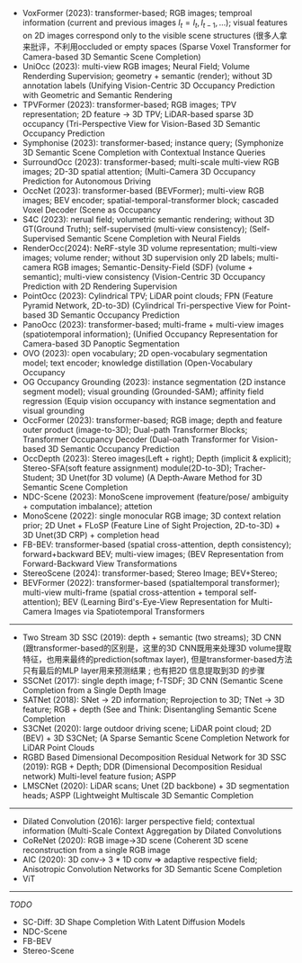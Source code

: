 - VoxFormer (2023): transformer-based; RGB images; temproal information (current and previous images $I_t = {I_t, I_{t-1}, ...}$); visual features on 2D images correspond only to the visible scene structures (很多人拿来批评，不利用occluded or empty spaces (Sparse Voxel Transformer for Camera-based 3D Semantic Scene Completion)
- UniOcc (2023): multi-view RGB images; Neural Field; Volume Renderding Supervision; geometry + semantic (render); without 3D annotation labels (Unifying Vision-Centric 3D Occupancy Prediction with Geometric and Semantic Rendering
- TPVFormer (2023): transformer-based; RGB images; TPV representation; 2D feature -> 3D  TPV; LiDAR-based sparse 3D occupancy (Tri-Perspective View for Vision-Based 3D Semantic Occupancy Prediction
- Symphonise (2023): transformer-based; instance query; (Symphonize 3D Semantic Scene Completion with Contextual Instance Queries
- SurroundOcc (2023): transformer-based; multi-scale multi-view RGB images; 2D-3D spatial attention;  (Multi-Camera 3D Occupancy Prediction for Autonomous Driving
- OccNet (2023): transformer-based (BEVFormer); multi-view RGB images; BEV encoder; spatial-temporal-transformer block; cascaded Voxel Decoder (Scene as Occupancy
- S4C (2023): nerual field; volumetric semantic rendering; without 3D GT(Ground Truth); self-supervised (multi-view consistency); (Self-Supervised Semantic Scene Completion with Neural Fields
- RenderOcc(2024): NeRF-style 3D volume representation; multi-view images; volume render; without 3D supervision only 2D labels; multi-camera RGB images; Semantic-Density-Field (SDF) (volume + semantic); multi-view consistency (Vision-Centric 3D Occupancy Prediction with 2D Rendering Supervision
- PointOcc (2023): Cylindrical TPV; LiDAR point clouds; FPN (Feature Pyramid Network, 2D-to-3D) (Cylindrical Tri-perspective View for Point-based 3D Semantic Occupancy Prediction
- PanoOcc (2023): transformer-based; multi-frame + multi-view images (spatiotemporal information);  (Unified Occupancy Representation for Camera-based 3D Panoptic Segmentation
- OVO (2023): open vocabulary; 2D open-vocabulary segmentation model; text encoder; knowledge distillation (Open-Vocabulary Occupancy
- OG Occupancy Grounding (2023): instance segmentation (2D instance segment model); visual grounding (Grounded-SAM); affinity field regression (Equip vision occupancy with instance segmentation and visual grounding
- OccFormer (2023): transformer-based; RGB image; depth and feature outer product (image-to-3D); Dual-path Transformer Blocks; Transformer Occupancy Decoder (Dual-oath Transformer for Vision-based 3D Semantic Occupancy Prediction
- OccDepth (2023): Stereo images(Left + right); Depth (implicit & explicit); Stereo-SFA(soft feature assignment) module(2D-to-3D); Tracher-Student; 3D Unet(for 3D volume) (A Depth-Aware Method for 3D Semantic Scene Completion
- NDC-Scene (2023): MonoScene improvement (feature/pose/ ambiguity + computation imbalance); attetion
- MonoScene (2022): single monocular RGB image; 3D context relation prior; 2D Unet + FLoSP (Feature Line of Sight Projection, 2D-to-3D) + 3D Unet(3D CRP) + completion head
- FB-BEV: transformer-based (spatial cross-attention, depth consistency); forward+backward BEV; multi-view images; (BEV Representation from Forward-Backward View Transformations
- StereoScene (2024): transformer-based; Stereo Image; BEV+Stereo;
- BEVFormer (2022): transformer-based (spatialtemporal transformer); multi-view multi-frame (spatial cross-attention + temporal self-attention); BEV (Learning Bird's-Eye-View Representation for Multi-Camera Images via Spatiotemporal Transformers

- - - - - - - - - - - - - - - - - - - - - - - 
- Two Stream 3D SSC (2019): depth + semantic (two streams); 3D CNN (跟transformer-based的区别是，这里的3D CNN既用来处理3D volume提取特征，也用来最终的prediction(softmax layer), 但是transformer-based方法只有最后的MLP layer用来预测结果 ; 也有把2D 信息提取到3D 的步骤
- SSCNet (2017): single depth image; f-TSDF; 3D CNN (Semantic Scene Completion from a Single Depth Image
- SATNet (2018): SNet -> 2D information; Reprojection to 3D; TNet -> 3D feature; RGB + depth (See and Think: Disentangling Semantic Scene Completion
- S3CNet (2020): large outdoor driving scene; LiDAR point cloud; 2D (BEV) + 3D S3CNet; (A Sparse Semantic Scene Completion Network for LiDAR Point Clouds
- RGBD Based Dimensional Decomposition Residual Network for 3D SSC (2019): RGB + Depth; DDR (Dimensional Decomposition Residual network) Multi-level feature fusion; ASPP
- LMSCNet (2020): LiDAR scans; Unet (2D backbone) + 3D segmentation heads; ASPP (Lightweight Multiscale 3D Semantic Completion

- - - -  - - - - - 
- Dilated Convolution (2016): larger perspective field; contextual information (Multi-Scale Context Aggregation by Dilated Convolutions
- CoReNet (2020): RGB image->3D scene (Coherent 3D scene reconstruction from a single RGB image
- AIC (2020): 3D conv-> 3 * 1D conv => adaptive respective field; Anisotropic Convolution Networks for 3D Semantic Scene Completion
- ViT

- - - - - - 
*TODO*
- SC-Diff: 3D Shape Completion With Latent Diffusion Models
- NDC-Scene
- FB-BEV
- Stereo-Scene
